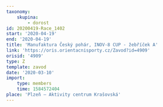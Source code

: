 ```yaml
---
taxonomy:
    skupina:
        - dorost
id: 20200419-Race_1402
start: '2020-04-19'
end: '2020-04-19'
title: 'Manufaktura Český pohár, INOV-8 CUP - žebříček A'
link: 'https://oris.orientacnisporty.cz/Zavod?id=4909'
orisid: '4909'
type: Z
template: zavod
date: '2020-03-10'
import:
    type: members
    time: 1584572404
place: 'Plzeň – Aktivity centrum Krašovská'
---
```

